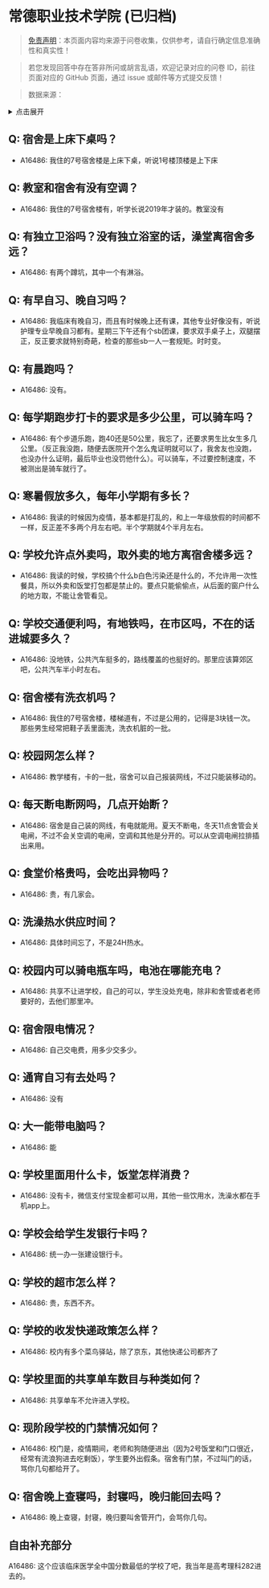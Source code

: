 # 常德职业技术学院 (已归档)

> [免责声明](https://colleges.chat/#_3)：本页面内容均来源于问卷收集，仅供参考，请自行确定信息准确性和真实性！

> 若您发现回答中存在答非所问或胡言乱语，欢迎记录对应的问卷 ID，前往页面对应的 GitHub 页面，通过 issue 或邮件等方式提交反馈！

> 数据来源：

<details><summary>点击展开</summary>
<ul>
<li>A16486: 1653878961@qq.com (2022 年 11 月)</li>
</ul>
</details>

## Q: 宿舍是上床下桌吗？

- A16486: 我住的7号宿舍楼是上床下桌，听说1号楼顶楼是上下床

## Q: 教室和宿舍有没有空调？

- A16486: 我住的7号宿舍楼有，听学长说2019年才装的。教室没有

## Q: 有独立卫浴吗？没有独立浴室的话，澡堂离宿舍多远？

- A16486: 有两个蹲坑，其中一个有淋浴。

## Q: 有早自习、晚自习吗？

- A16486: 我临床有晚自习，而且有时候晚上还有课，其他专业好像没有，听说护理专业早晚自习都有。星期三下午还有个sb团课，要求双手桌子上，双腿摆正，反正要求就特别奇葩，检查的那些sb一人一套规矩。时时变。

## Q: 有晨跑吗？

- A16486: 没有。

## Q: 每学期跑步打卡的要求是多少公里，可以骑车吗？

- A16486: 有个步道乐跑，跑40还是50公里，我忘了，还要求男生比女生多几公里。（反正我没跑，随便去医院开个怎么鬼证明就可以了，我舍友也没跑，也没办什么证明，最后毕业也没罚他什么）。可以骑车，不过要控制速度，不被测出是骑车就行了。

## Q: 寒暑假放多久，每年小学期有多长？

- A16486: 我读的时候因为疫情，基本都是打乱的，和上一年级放假的时间都不一样，反正差不多两个月左右吧。半个学期就4个半月左右。

## Q: 学校允许点外卖吗，取外卖的地方离宿舍楼多远？

- A16486: 我读的时候，学校搞个什么b白色污染还是什么的，不允许用一次性餐具，所以外卖和饭堂打包都是禁止的。要点只能偷偷点，从后面的窗户什么的地方取，不能让舍管看见。

## Q: 学校交通便利吗，有地铁吗，在市区吗，不在的话进城要多久？

- A16486: 没地铁，公共汽车挺多的，路线覆盖的也挺好的。那里应该算郊区吧，公共汽车半小时左右。

## Q: 宿舍楼有洗衣机吗？

- A16486: 我住的7号宿舍楼，楼梯道有，不过是公用的，记得是3块钱一次。那些男生经常把鞋子丢里面洗，洗衣机脏的一批。

## Q: 校园网怎么样？

- A16486: 教学楼有，卡的一批，宿舍可以自己报装网线，不过只能装移动的。

## Q: 每天断电断网吗，几点开始断？

- A16486: 宿舍是自己装的网线，有电就能用。夏天不断电，冬天11点舍管会关电闸，不过不会关空调的电闸，空调和其他是分开的。可以从空调电闸拉排插出来用。

## Q: 食堂价格贵吗，会吃出异物吗？

- A16486: 贵，有几家会。

## Q: 洗澡热水供应时间？

- A16486: 具体时间忘了，不是24H热水。

## Q: 校园内可以骑电瓶车吗，电池在哪能充电？

- A16486: 共享不让进学校，自己的可以，学生没处充电，除非和舍管或者老师要好的，去他们那里冲。

## Q: 宿舍限电情况？

- A16486: 自己交电费，用多少交多少。

## Q: 通宵自习有去处吗？

- A16486: 没有

## Q: 大一能带电脑吗？

- A16486: 能

## Q: 学校里面用什么卡，饭堂怎样消费？

- A16486: 没有卡，微信支付宝现金都可以用，其他一些饮用水，洗澡水都在手机app上。

## Q: 学校会给学生发银行卡吗？

- A16486: 统一办一张建设银行卡。

## Q: 学校的超市怎么样？

- A16486: 贵，东西不齐。

## Q: 学校的收发快递政策怎么样？

- A16486: 校内有多个菜鸟驿站，除了京东，其他快递公司都齐了

## Q: 学校里面的共享单车数目与种类如何？

- A16486: 共享单车不允许进入学校。

## Q: 现阶段学校的门禁情况如何？

- A16486: 校门是，疫情期间，老师和狗随便进出（因为2号饭堂和门口很近，经常有流浪狗进去吃剩饭），学生要外出假条。宿舍有门禁，不过叫门的话，骂你几句都给开了。

## Q: 宿舍晚上查寝吗，封寝吗，晚归能回去吗？

- A16486: 晚上查寝，封寝，晚归要叫舍管开门，会骂你几句。

## 自由补充部分

A16486: 这个应该临床医学全中国分数最低的学校了吧，我当年是高考理科282进去的。